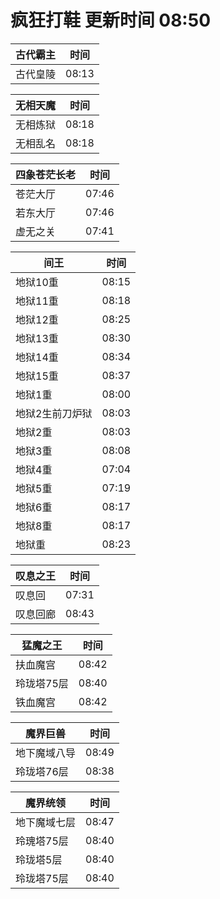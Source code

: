 # 疯狂打鞋 更新时间 08:50

| 古代霸主   | 时间    |
|--------|-------|
| 古代皇陵 | 08:13 |

| 无相天魔   | 时间    |
|--------|-------|
| 无相炼狱 | 08:18 |
| 无相乱名 | 08:18 |

| 四象苍茫长老   | 时间    |
|--------|-------|
| 苍茫大厅 | 07:46 |
| 若东大厅 | 07:46 |
| 虚无之关 | 07:41 |

| 间王   | 时间    |
|--------|-------|
| 地狱10重 | 08:15 |
| 地狱11重 | 08:18 |
| 地狱12重 | 08:25 |
| 地狱13重 | 08:30 |
| 地狱14重 | 08:34 |
| 地狱15重 | 08:37 |
| 地狱1重 | 08:00 |
| 地狱2生前刀炉狱 | 08:03 |
| 地狱2重 | 08:03 |
| 地狱3重 | 08:08 |
| 地狱4重 | 07:04 |
| 地狱5重 | 07:19 |
| 地狱6重 | 08:17 |
| 地狱8重 | 08:17 |
| 地狱重 | 08:23 |

| 叹息之王   | 时间    |
|--------|-------|
| 叹息回 | 07:31 |
| 叹息回廊 | 08:43 |

| 猛魔之王   | 时间    |
|--------|-------|
| 扶血魔宫 | 08:42 |
| 玲珑塔75层 | 08:40 |
| 铁血魔宫 | 08:42 |

| 魔界巨兽   | 时间    |
|--------|-------|
| 地下魔域八导 | 08:49 |
| 玲珑塔76层 | 08:38 |

| 魔界统领   | 时间    |
|--------|-------|
| 地下魔域七层 | 08:47 |
| 玲瑰塔75层 | 08:40 |
| 玲珑塔5层 | 08:40 |
| 玲珑塔75层 | 08:40 |